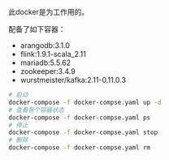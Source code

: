 此docker是为工作用的。 

配备了如下容器：

- arangodb:3.1.0
- flink:1.9.1-scala_2.11
- mariadb:5.5.62
- zookeeper:3.4.9
- wurstmeister/kafka:2.11-0.11.0.3

```bash
# 启动
docker-compose -f docker-compse.yaml up -d
# 查看各个容器状态
docker-compose -f docker-compse.yaml ps
# 停止
docker-compose -f docker-compse.yaml stop
# 删除
docker-compose -f docker-compse.yaml rm
```

